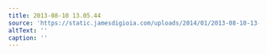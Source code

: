 ```yaml
---
title: 2013-08-10 13.05.44
source: 'https://static.jamesdigioia.com/uploads/2014/01/2013-08-10-13-05-44-scaled.jpg'
altText: ''
caption: ''
---
```


